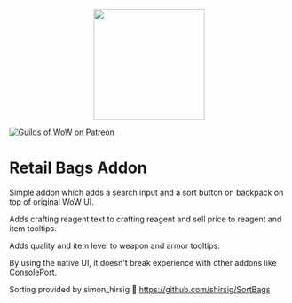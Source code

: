 <p align="center">
  <img src="https://media.guildsofwow.com/gow-images/retail-bags-icon.png" width="200" height="200" />
</p>

[![Guilds of WoW on Patreon](https://img.shields.io/static/v1?label=Patreon&message=GoW&color=f96854)](https://www.patreon.com/guildsofwow) 

# Retail Bags Addon

Simple addon which adds a search input and a sort button on backpack on top of original WoW UI.

Adds crafting reagent text to crafting reagent and sell price to reagent and item tooltips.

Adds quality and item level to weapon and armor tooltips.

By using the native UI, it doesn't break experience with other addons like ConsolePort.

Sorting provided by simon_hirsig 🙏
https://github.com/shirsig/SortBags